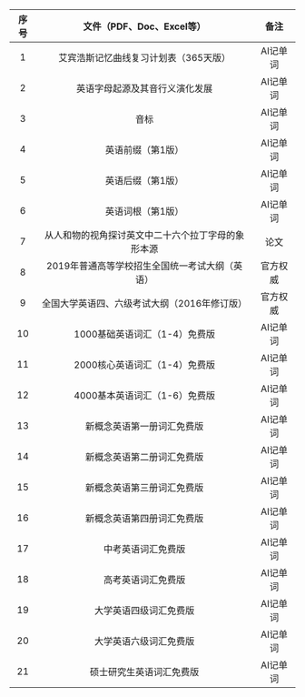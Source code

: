 
| 序号  |             文件（PDF、Doc、Excel等）              |   备注   |
| :---: | :------------------------------------------------: | :------: |
|   1   |       艾宾浩斯记忆曲线复习计划表（365天版）        | AI记单词 |
|   2   |           英语字母起源及其音行义演化发展           | AI记单词 |
|   3   |                        音标                        | AI记单词 |
|   4   |                 英语前缀（第1版）                  | AI记单词 |
|   5   |                 英语后缀（第1版）                  | AI记单词 |
|   6   |                 英语词根（第1版）                  | AI记单词 |
|   7   | 从人和物的视角探讨英文中二十六个拉丁字母的象形本源 |   论文   |
|   8   |   2019年普通高等学校招生全国统一考试大纲（英语）   | 官方权威 |
|   9   |    全国大学英语四、六级考试大纲（2016年修订版）    | 官方权威 |
|  10   |           1000基础英语词汇（1-4）免费版            | AI记单词 |
|  11   |           2000核心英语词汇（1-4）免费版            | AI记单词 |
|  12   |           4000基本英语词汇（1-6）免费版            | AI记单词 |
|  13   |             新概念英语第一册词汇免费版             | AI记单词 |
|  14   |             新概念英语第二册词汇免费版             | AI记单词 |
|  15   |             新概念英语第三册词汇免费版             | AI记单词 |
|  16   |             新概念英语第四册词汇免费版             | AI记单词 |
|  17   |                 中考英语词汇免费版                 | AI记单词 |
|  18   |                 高考英语词汇免费版                 | AI记单词 |
|  19   |               大学英语四级词汇免费版               | AI记单词 |
|  20   |               大学英语六级词汇免费版               | AI记单词 |
|  21   |              硕士研究生英语词汇免费版              | AI记单词 |